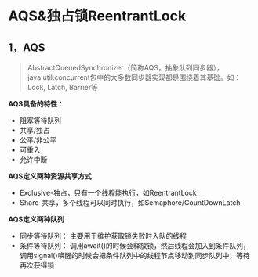 # AQS&独占锁ReentrantLock

## 1，AQS

>   AbstractQueuedSynchronizer（简称AQS，抽象队列同步器），java.util.concurrent包中的大多数同步器实现都是围绕着其基础。如：Lock, Latch, Barrier等

**AQS具备的特性**：

-   阻塞等待队列
-   共享/独占
-   公平/非公平
-   可重入
-   允许中断

**AQS定义两种资源共享方式**

-   Exclusive-独占，只有一个线程能执行，如ReentrantLock
-   Share-共享，多个线程可以同时执行，如Semaphore/CountDownLatch

**AQS定义两种队列**

-   同步等待队列： 主要用于维护获取锁失败时入队的线程
-   条件等待队列： 调用await()的时候会释放锁，然后线程会加入到条件队列，调用signal()唤醒的时候会把条件队列中的线程节点移动到同步队列中，等待再次获得锁

